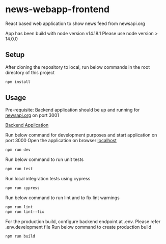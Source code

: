 # news-webapp-frontend
React based web application to show news feed from newsapi.org

App has been build with node version v14.18.1
Please use node version > 14.0.0

## Setup

After cloning the repository to local, run below commands in the root directory of this project

```bash
npm install
```



## Usage
Pre-requisite: Backend application should be up and running for [newsapi.org](https://newsapi.org/) on port 3001


[Backend Application](https://github.com/CondeNast/fullstack-code-challenge/tree/main/news-webapp-backend)

Run below command for development purposes and start application on port 3000
Open the application on browser [localhost](http://localhost:3000)
```bash
npm run dev
```

Run below command to run unit tests
```bash
npm run test
```

Run local integration tests using cypress
```bash
npm run cypress
```

Run below command to run lint and to fix lint warnings
```bash
npm run lint
npm run lint--fix
```
For the production build, configure backend endpoint at .env.
Please refer .env.development file
Run below command to create production build
```bash
npm run build
```
